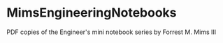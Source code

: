 # MimsEngineeringNotebooks
PDF copies of the Engineer's mini notebook series by Forrest M. Mims III
